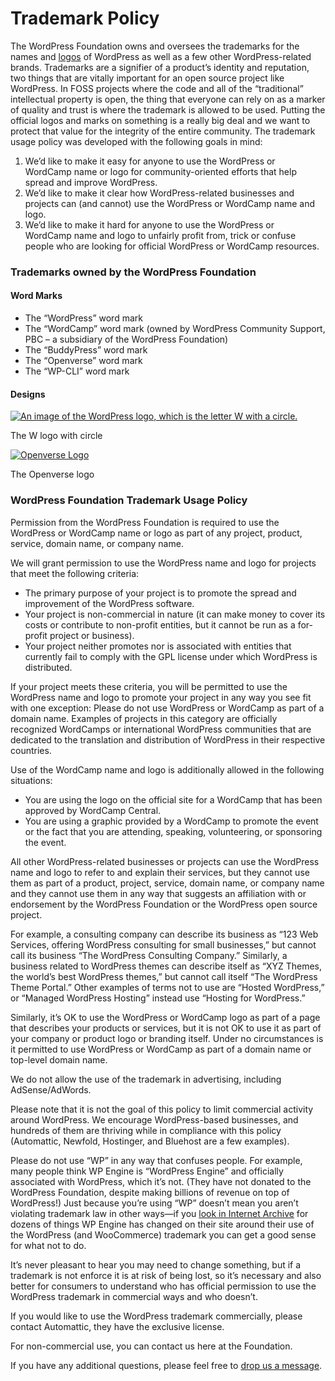 Trademark Policy
================

The WordPress Foundation owns and oversees the trademarks for the names and [logos](http://wordpress.org/about/logos/) of WordPress as well as a few other WordPress-related brands. Trademarks are a signifier of a product’s identity and reputation, two things that are vitally important for an open source project like WordPress. In FOSS projects where the code and all of the “traditional” intellectual property is open, the thing that everyone can rely on as a marker of quality and trust is where the trademark is allowed to be used. Putting the official logos and marks on something is a really big deal and we want to protect that value for the integrity of the entire community. The trademark usage policy was developed with the following goals in mind:

1. We’d like to make it easy for anyone to use the WordPress or WordCamp name or logo for community-oriented efforts that help spread and improve WordPress.
2. We’d like to make it clear how WordPress-related businesses and projects can (and cannot) use the WordPress or WordCamp name and logo.
3. We’d like to make it hard for anyone to use the WordPress or WordCamp name and logo to unfairly profit from, trick or confuse people who are looking for official WordPress or WordCamp resources.

### Trademarks owned by the WordPress Foundation

#### **Word Marks**

* The “WordPress” word mark
* The “WordCamp” word mark (owned by WordPress Community Support, PBC – a subsidiary of the WordPress Foundation)
* The “BuddyPress” word mark
* The “Openverse” word mark
* The “WP-CLI” word mark

#### **Designs**

[![An image of the WordPress logo, which is the letter W with a circle.](https://i0.wp.com/wordpressfoundation.org/content/uploads/2022/02/WordPress-logotype-wmark.png?resize=660%2C660&ssl=1)](https://i0.wp.com/wordpressfoundation.org/content/uploads/2022/02/WordPress-logotype-wmark.png?ssl=1)

The W logo with circle

[![Openverse Logo](https://i0.wp.com/wordpressfoundation.org/content/uploads/2024/06/openverse.png?resize=660%2C660&ssl=1)](https://i0.wp.com/wordpressfoundation.org/content/uploads/2024/06/openverse.png?ssl=1)

The Openverse logo

### WordPress Foundation Trademark Usage Policy

Permission from the WordPress Foundation is required to use the WordPress or WordCamp name or logo as part of any project, product, service, domain name, or company name.

We will grant permission to use the WordPress name and logo for projects that meet the following criteria:

* The primary purpose of your project is to promote the spread and improvement of the WordPress software.
* Your project is non-commercial in nature (it can make money to cover its costs or contribute to non-profit entities, but it cannot be run as a for-profit project or business).
* Your project neither promotes nor is associated with entities that currently fail to comply with the GPL license under which WordPress is distributed.

If your project meets these criteria, you will be permitted to use the WordPress name and logo to promote your project in any way you see fit with one exception: Please do not use WordPress or WordCamp as part of a domain name. Examples of projects in this category are officially recognized WordCamps or international WordPress communities that are dedicated to the translation and distribution of WordPress in their respective countries.

Use of the WordCamp name and logo is additionally allowed in the following situations:

* You are using the logo on the official site for a WordCamp that has been approved by WordCamp Central.
* You are using a graphic provided by a WordCamp to promote the event or the fact that you are attending, speaking, volunteering, or sponsoring the event.

All other WordPress-related businesses or projects can use the WordPress name and logo to refer to and explain their services, but they cannot use them as part of a product, project, service, domain name, or company name and they cannot use them in any way that suggests an affiliation with or endorsement by the WordPress Foundation or the WordPress open source project.

For example, a consulting company can describe its business as “123 Web Services, offering WordPress consulting for small businesses,” but cannot call its business “The WordPress Consulting Company.” Similarly, a business related to WordPress themes can describe itself as “XYZ Themes, the world’s best WordPress themes,” but cannot call itself “The WordPress Theme Portal.” Other examples of terms not to use are “Hosted WordPress,” or “Managed WordPress Hosting” instead use “Hosting for WordPress.”

Similarly, it’s OK to use the WordPress or WordCamp logo as part of a page that describes your products or services, but it is not OK to use it as part of your company or product logo or branding itself. Under no circumstances is it permitted to use WordPress or WordCamp as part of a domain name or top-level domain name.

We do not allow the use of the trademark in advertising, including AdSense/AdWords.

Please note that it is not the goal of this policy to limit commercial activity around WordPress. We encourage WordPress-based businesses, and hundreds of them are thriving while in compliance with this policy (Automattic, Newfold, Hostinger, and Bluehost are a few examples).

Please do not use “WP” in any way that confuses people. For example, many people think WP Engine is “WordPress Engine” and officially associated with WordPress, which it’s not. (They have not donated to the WordPress Foundation, despite making billions of revenue on top of WordPress!) Just because you’re using “WP” doesn’t mean you aren’t violating trademark law in other ways—if you [look in Internet Archive](https://web.archive.org/web/*/wpengine.com) for dozens of things WP Engine has changed on their site around their use of the WordPress (and WooCommerce) trademark you can get a good sense for what not to do.

It’s never pleasant to hear you may need to change something, but if a trademark is not enforce it is at risk of being lost, so it’s necessary and also better for consumers to understand who has official permission to use the WordPress trademark in commercial ways and who doesn’t.

If you would like to use the WordPress trademark commercially, please contact Automattic, they have the exclusive license.

For non-commercial use, you can contact us here at the Foundation.

If you have any additional questions, please feel free to [drop us a message](https://wordpressfoundation.org/contact/).